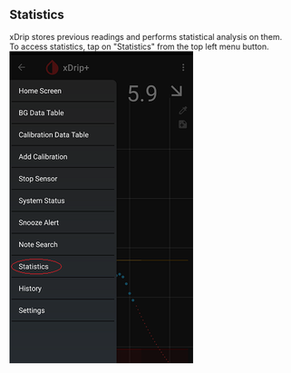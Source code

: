 ## Statistics  
  
xDrip stores previous readings and performs statistical analysis on them.  
To access statistics, tap on "Statistics" from the top left menu button.  
![](./images/statistics.png)
